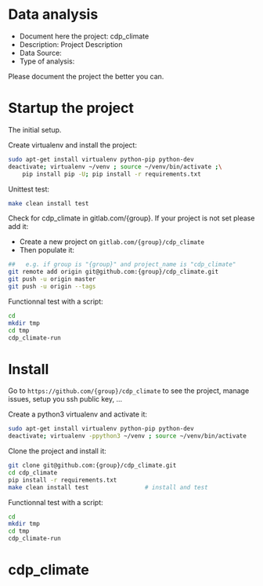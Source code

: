 # Data analysis
- Document here the project: cdp_climate
- Description: Project Description
- Data Source:
- Type of analysis:

Please document the project the better you can.

# Startup the project

The initial setup.

Create virtualenv and install the project:
```bash
sudo apt-get install virtualenv python-pip python-dev
deactivate; virtualenv ~/venv ; source ~/venv/bin/activate ;\
    pip install pip -U; pip install -r requirements.txt
```

Unittest test:
```bash
make clean install test
```

Check for cdp_climate in gitlab.com/{group}.
If your project is not set please add it:

- Create a new project on `gitlab.com/{group}/cdp_climate`
- Then populate it:

```bash
##   e.g. if group is "{group}" and project_name is "cdp_climate"
git remote add origin git@github.com:{group}/cdp_climate.git
git push -u origin master
git push -u origin --tags
```

Functionnal test with a script:

```bash
cd
mkdir tmp
cd tmp
cdp_climate-run
```

# Install

Go to `https://github.com/{group}/cdp_climate` to see the project, manage issues,
setup you ssh public key, ...

Create a python3 virtualenv and activate it:

```bash
sudo apt-get install virtualenv python-pip python-dev
deactivate; virtualenv -ppython3 ~/venv ; source ~/venv/bin/activate
```

Clone the project and install it:

```bash
git clone git@github.com:{group}/cdp_climate.git
cd cdp_climate
pip install -r requirements.txt
make clean install test                # install and test
```
Functionnal test with a script:

```bash
cd
mkdir tmp
cd tmp
cdp_climate-run
```
# cdp_climate
